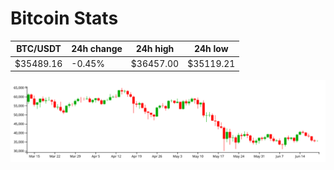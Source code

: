 # Bitcoin Stats

BTC/USDT|24h change|24h high|24h low|
|---|---|---|---|
|$35489.16|-0.45%|$36457.00|$35119.21|

<img src="./chart.svg">
